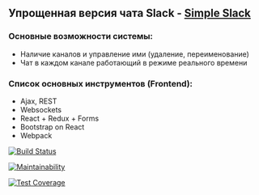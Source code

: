##  Упрощенная версия чата Slack - [Simple Slack](https://obscure-journey-55517.herokuapp.com/)

### Основные возможности системы:
 * Наличие каналов и управление ими (удаление, переименование)
 * Чат в каждом канале работающий в режиме реального времени

### Список основных инструментов (Frontend):
  * Ajax, REST
  * Websockets
  * React + Redux + Forms
  * Bootstrap on React
  * Webpack


[![Build Status](https://travis-ci.org/YankinA/project-lvl4-s415.svg?branch=master)](https://travis-ci.org/YankinA/project-lvl4-s415)

[![Maintainability](https://api.codeclimate.com/v1/badges/eaa3da2c58203ba139e5/maintainability)](https://codeclimate.com/github/YankinA/project-lvl4-s415/maintainability)

[![Test Coverage](https://api.codeclimate.com/v1/badges/eaa3da2c58203ba139e5/test_coverage)](https://codeclimate.com/github/YankinA/project-lvl4-s415/test_coverage)
